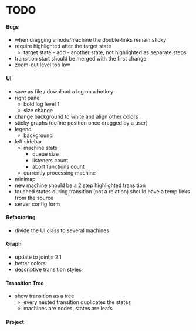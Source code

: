 # TODO

#### Bugs
- when dragging a node/machine the double-links remain sticky
- require highlighted after the target state
  - target state - add - another state, not highlighted as separate steps
- transition start should be merged with the first change
- zoom-out level too low

#### UI
- save as file / download a log on a hotkey
- right panel
  - bold log level 1
  - size change
- change background to white and align other colors
- sticky graphs (define position once dragged by a user)
- legend
  - background
- left sidebar
  - machine stats
    - queue size
    - listeners count
    - abort functions count
  - currently processing machine
- minimap
- new machine should be a 2 step highlighted transition
- touched states during transition (not a relation) should have a temp links
  from the source
- server config form
  
#### Refactoring
- divide the UI class to several machines

#### Graph
- update to jointjs 2.1
- better colors
- descriptive transition styles

#### Transition Tree
- show transition as a tree
  - every nested transition duplicates the states
  - machines are nodes, states are leafs
  
#### Project